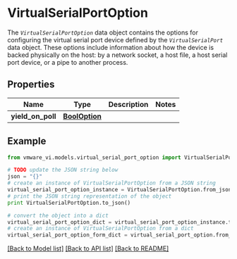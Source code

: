 # VirtualSerialPortOption

The <code>*VirtualSerialPortOption*</code> data object contains the options for configuring the virtual serial port device defined by the <code>*VirtualSerialPort*</code> data object.  These options include information about how the device is backed physically on the host: by a network socket, a host file, a host serial port device, or a pipe to another process. 

## Properties
Name | Type | Description | Notes
------------ | ------------- | ------------- | -------------
**yield_on_poll** | [**BoolOption**](BoolOption.md) |  | 

## Example

```python
from vmware_vi.models.virtual_serial_port_option import VirtualSerialPortOption

# TODO update the JSON string below
json = "{}"
# create an instance of VirtualSerialPortOption from a JSON string
virtual_serial_port_option_instance = VirtualSerialPortOption.from_json(json)
# print the JSON string representation of the object
print VirtualSerialPortOption.to_json()

# convert the object into a dict
virtual_serial_port_option_dict = virtual_serial_port_option_instance.to_dict()
# create an instance of VirtualSerialPortOption from a dict
virtual_serial_port_option_form_dict = virtual_serial_port_option.from_dict(virtual_serial_port_option_dict)
```
[[Back to Model list]](../README.md#documentation-for-models) [[Back to API list]](../README.md#documentation-for-api-endpoints) [[Back to README]](../README.md)


